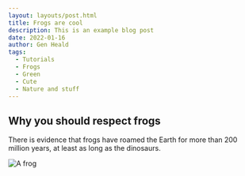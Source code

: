```yaml
---
layout: layouts/post.html
title: Frogs are cool
description: This is an example blog post
date: 2022-01-16
author: Gen Heald
tags:
  - Tutorials
  - Frogs
  - Green
  - Cute
  - Nature and stuff
---
```


## Why you should respect frogs

There is evidence that frogs have roamed the Earth for more than 200 million years, at least as long as the dinosaurs.

<img title="a title" alt="A frog" src="/assets/images/frog.jpg">

